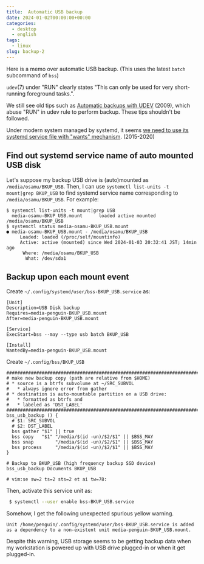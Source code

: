 ```yaml
---
title:  Automatic USB backup
date: 2024-01-02T00:00:00+00:00
categories:
  - desktop
  - english
tags:
  - linux
slug: backup-2
---
```


Here is a memo over automatic USB backup. (This uses the latest `batch`
subcommand of `bss`)

`udev`(7) under "RUN" clearly states "This can only be used for very
short-running foreground tasks.".

We still see old tips such as [Automatic backups with
UDEV](https://blog.deadlypenguin.com/2009/09/25/automatic-backups-with-udev/)
(2009), which abuse "RUN" in udev rule to perform backup.  These tips shouldn't
be followed.

Under modern system managed by systemd, it seems [we need to use its systemd
service file with "wants"
mechanism](https://askubuntu.com/questions/25071/how-to-run-a-script-when-a-specific-flash-drive-is-mounted/679600#679600).
(2015-2020)

## Find out systemd service name of auto mounted USB disk

Let's suppose my backup USB drive is (auto)mounted as
`/media/osamu/BKUP_USB`.  Then, I can use `systemctl list-units -t mount|grep
BKUP_USB` to find systemd service name corresponding to
`/media/osamu/BKUP_USB`.  For example:

```
$ systemctl list-units -t mount|grep USB
  media-osamu-BKUP_USB.mount      loaded active mounted /media/osamu/BKUP_USB
$ systemctl status media-osamu-BKUP_USB.mount
● media-osamu-BKUP_USB.mount - /media/osamu/BKUP_USB
     Loaded: loaded (/proc/self/mountinfo)
     Active: active (mounted) since Wed 2024-01-03 20:32:41 JST; 14min ago
      Where: /media/osamu/BKUP_USB
       What: /dev/sda1
```

## Backup upon each mount event 

Create `~/.config/systemd/user/bss-BKUP_USB.service` as:
```
[Unit]
Description=USB Disk backup
Requires=media-penguin-BKUP_USB.mount
After=media-penguin-BKUP_USB.mount

[Service]
ExecStart=bss --may --type usb batch BKUP_USB

[Install]
WantedBy=media-penguin-BKUP_USB.mount
```

Create `~/.config/bss/BKUP_USB`
```
########################################################################
# make new backup copy (path are relative from $HOME)
# * source is a btrfs subvolume at ~/SRC_SUBVOL
#   * always ignore error from gather
# * destination is auto-mountable partition on a USB drive:
#   * formatted as btrfs and
#   * labeled as 'DST_LABEL'
########################################################################
bss_usb_backup () {
  # $1: SRC_SUBVOL
  # $2: DST_LABEL
  bss gather "$1" || true
  bss copy   "$1" "/media/$(id -un)/$2/$1" || $BSS_MAY
  bss snap        "/media/$(id -un)/$2/$1" || $BSS_MAY
  bss process     "/media/$(id -un)/$2/$1" || $BSS_MAY
}

# Backup to BKUP_USB (high frequency backup SSD device)
bss_usb_backup Documents BKUP_USB

# vim:se sw=2 ts=2 sts=2 et ai tw=78:
```

Then, activate this service unit as:

```sh
 $ systemctl --user enable bss-BKUP_USB.service
```

Somehow, I get the following unexpected spurious yellow warning.

```
Unit /home/penguin/.config/systemd/user/bss-BKUP_USB.service is added as a dependency to a non-existent unit media-penguin-BKUP_USB.mount.
```

Despite this warning, USB storage seems to be getting backup data when my workstation is powered up with USB drive plugged-in or when it get plugged-in.


<!--
vim: set sw=2 sts=2 ai si et tw=79 ft=markdown:
-->
